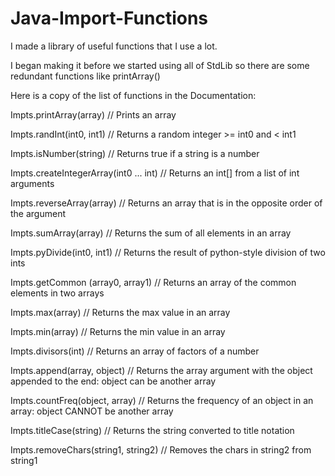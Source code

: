 # Java-Import-Functions
I made a library of useful functions that I use a lot.

I began making it before we started using all of StdLib so there are some redundant functions like printArray()

Here is a copy of the list of functions in the Documentation:


Impts.printArray(array) // Prints an array

Impts.randInt(int0, int1) // Returns a random integer >= int0 and < int1

Impts.isNumber(string) // Returns true if a string is a number

Impts.createIntegerArray(int0 ... int) // Returns an int[] from a list of int arguments

Impts.reverseArray(array) // Returns an array that is in the opposite order of the argument

Impts.sumArray(array) // Returns the sum of all elements in an array

Impts.pyDivide(int0, int1) // Returns the result of python-style division of two ints

Impts.getCommon (array0, array1) // Returns an array of the common elements in two arrays

Impts.max(array) // Returns the max value in an array

Impts.min(array) // Returns the min value in an array

Impts.divisors(int) // Returns an array of factors of a number

Impts.append(array, object) // Returns the array argument with the object appended to the end: object can be another array

Impts.countFreq(object, array) // Returns the frequency of an object in an array: object CANNOT be another array

Impts.titleCase(string) // Returns the string converted to title notation

Impts.removeChars(string1, string2) // Removes the chars in string2 from string1

